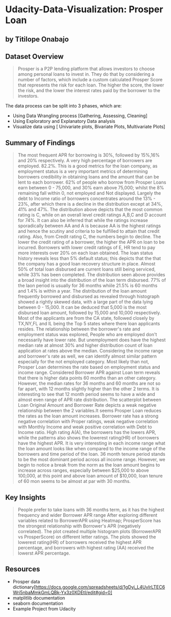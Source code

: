# Udacity-Data-Visualization: Prosper Loan

## by Titilope Onabajo


## Dataset Overview

> Prosper is a P2P lending platform that allows investors to choose among personal loans to invest in. They do that by considering a number of factors, which include a custom calculated Prosper Score that represents the risk for each loan. The higher the score, the lower the risk, and the lower the interest rates paid by the borrower to the investors. 


The data process can be split into 3 phases, which are:
* Using Data Wrangling process [Gathering, Assessing, Cleaning]
* Using Exploratory and Explanatory Data analysis
* Visualize data using [ Univariate plots, Bivariate Plots, Multivariate Plots]


## Summary of Findings

> The most frequent APR for borrowing is 30%, followed by 15%,16% and 20% respectively. 
> A very high percentage of borrowers are employed. 82.2%. This is a good metrics for the loan company, as employment status is a very important metrics of determining borrowers credibility in obtaining loans and the amount that can be lent to each borrower. 
> 62% of people who borrow from Prosper Loans earn between 0 - 75,000, and 30% earn above 75,000; whilst the 8% remaining fall within 0, not employed and Not displayed.
> Largely the debt to Income ratio of borrowers concentrates around the 13% - 23%, after which there is a decline in the distribution except at 34%, 41% and 47%.
> The distribution above depicts that the most common rating is C, while on an overall level credit ratings A,B,C and D account for 74%. It can also be inferred that while the ratings increase sporadically between AA and A is because AA is the highest ratings and hence the scutiny and criteria to be fulfilled to attain that credit rating. Also, from Credit rating C, the numbers begin to decline.
> The lower the credit rating of a borrower, the higher the APR on loan to be incurred. Borrowers with lower credit ratings of E, HR tend to pay more interests over 20% on each loan obtained.
>  The loan status history reveals less than 5% default status; this depicts that the that the company has a good loan recovery structure in place. Almost 50% of total loan disbursed are current loans still being serviced, while 33% has been completed. 
> The distribution seen above provides a broad insight into the distribution of the loan term disbursed. 77% of the laon period is usually for 36 months whiile 21.5% is 60 months and 1.4% is within a year.
>  The distribution of the loan amount frequently borrowed and disbursed as revealed through histograph showed a rightly skewed data, with a large part of the data lying between 0 - 15,000. It can be deduced that 5,000 is the most disbursed loan amount, followed by 15,000 and 10,000 respectively.
> Most of the applicants are from the CA state, followed closely by TX,NY,FL and IL being the Top 5 states where there loan applicants resides.
> The relationship between the borrower's rate and employment status was explored, People who are employed don't necessarily have lower rate. But unemployment does have the highest median rate at almost 30% and higher distribution count of loan application at rates above the median.
> Considering the income range and borrower's rate as well, we can identify almost similar pattern especially for the not employed category. Most likely than not, Prosper Loan determines the rate based on employment status and income range.
> Considered Borrower APR against Loan term reveals that there is higher data points 60 months than an other category. However, the median rates for 36 months and 60 months are not so far apart, with 12 months slightly higher than the other 2 terms. It is interesting to see that 12 month period seems to have a wide and almost even range of APR rate distribution. 
> The scatterplot between Loan Original Amount and Borrower Rate depicts a weak negative relationship between the 2 variables.It seems Prosper Loan reduces the rates as the loan amount increases.
> Borrower rate has a strong negative correlation with Proper ratings, weak negative correlation with Monthly Income and weak positive correlation with Debt to Income ratio.
> High rating A(A), the borrowers has the lowers APR, while the patterns also shows the lowerest rating(HR) of borrowers have the highest APR.
> It is very interesting in each income range what the loan amount looks like when compared to the income range of the borrowers and time period of the loan. 36 month tenure period stands to be the most dominant period across all income range. However, we begin to notice a break from the norm as the loan amount begins to increase across ranges, especially between $25,000 to above 100,000, at this point and above loan amount of $10,000, loan tenure of 60 mon seems to be almost at par with 30 months.


## Key Insights

> People prefer to take loans with 36 months term, as it has the highest frequency and wider Borrower APR range
> After exploring different variables related to BorrowerAPR using Heatmap; ProsperScore has the strongest relationship with Borrower's APR (negatively correlated). 
> The plot created multiple histogram plots (BorrowerAPR vs ProsperScore) on different letter ratings. The plots showed the lowerest rating(HR) of borrowers received the highest APR percentage, and borrowers with highest rating (AA) received the lowerst APR percentage.


## Resources
- Prosper data dictionary[https://docs.google.com/spreadsheets/d/1gDyi_L4UvIrLTEC6Wri5nbaMmkGmLQBk-Yx3z0XDEtI/edit#gid=0]
- matplitlib documentation
- seaborn documentation
- Example Project from Udacity